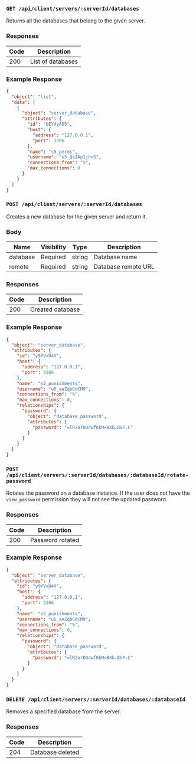 ### `GET /api/client/servers/:serverId/databases`

Returns all the databases that belong to the given server.

### Responses

| Code | Description       |
| ---- | ----------------- |
| 200  | List of databases |

### Example Response

```json
{
  "object": "list",
  "data": [
    {
      "object": "server_database",
      "attributes": {
        "id": "bEY4yAD5",
        "host": {
          "address": "127.0.0.1",
          "port": 3306
        },
        "name": "s5_perms",
        "username": "u5_QsIAp1jhvS",
        "connections_from": "%",
        "max_connections": 0
      }
    }
  ]
}
```

### `POST /api/client/servers/:serverId/databases`

Creates a new database for the given server and return it.

### Body

| Name     | Visibility | Type   | Description         |
| -------- | ---------- | ------ | ------------------- |
| database | Required   | string | Database name       |
| remote   | Required   | string | Database remote URL |

### Responses

| Code | Description      |
| ---- | ---------------- |
| 200  | Created database |

### Example Response

```json
{
  "object": "server_database",
  "attributes": {
    "id": "y9YVxO4V",
    "host": {
      "address": "127.0.0.1",
      "port": 3306
    },
    "name": "s5_punishments",
    "username": "u5_aeZqbGdCM9",
    "connections_from": "%",
    "max_connections": 0,
    "relationships": {
      "password": {
        "object": "database_password",
        "attributes": {
          "password": "=lR2orDOcwfKkM=BXb.BVF.C"
        }
      }
    }
  }
}
```

### `POST /api/client/servers/:serverId/databases/:databaseId/rotate-password`

Rotates the password on a database instance. If the user does not have the `view_password` permission they will not see the updated password.

### Responses

| Code | Description      |
| ---- | ---------------- |
| 200  | Password rotated |

### Example Response

```json
{
  "object": "server_database",
  "attributes": {
    "id": "y9YVxO4V",
    "host": {
      "address": "127.0.0.1",
      "port": 3306
    },
    "name": "s5_punishments",
    "username": "u5_aeZqbGdCM9",
    "connections_from": "%",
    "max_connections": 0,
    "relationships": {
      "password": {
        "object": "database_password",
        "attributes": {
          "password": "=lR2orDOcwfKkM=BXb.BVF.C"
        }
      }
    }
  }
}
```

### `DELETE /api/client/servers/:serverId/databases/:databaseId`

Removes a specified database from the server.

### Responses

| Code | Description      |
| ---- | ---------------- |
| 204  | Database deleted |
